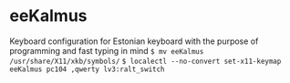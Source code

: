 # eeKalmus
Keyboard configuration for Estonian keyboard with the purpose of programming and fast typing in mind
``` $ mv eeKalmus /usr/share/X11/xkb/symbols/ ```
``` $ localectl --no-convert set-x11-keymap eeKalmus pc104 ,qwerty lv3:ralt_switch ```
